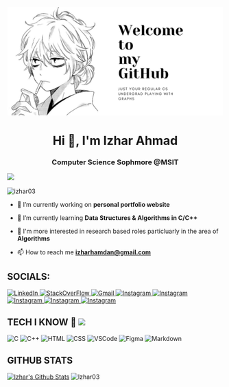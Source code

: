 <img align="centre" src="Welcome to my GitHub.png"/>


<h1 align="center">Hi 👋, I'm Izhar Ahmad</h1>
<h3 align="center">Computer Science Sophmore @MSIT</h3>
<a href="https://github.com/DenverCoder1/readme-typing-svg"><img src="https://readme-typing-svg.herokuapp.com?&font=IBM+Plex+Sans&color=abcdef&size=20&lines=Welcome+to+my+GitHub+Profile!;I'm+a+Computer+Science+Student;I+like+working+on+algorithms." /></a>



<p align="left"> <img src="https://komarev.com/ghpvc/?username=izhar03&label=Profile%20views&color=0e75b6&style=flat" alt="izhar03" /> </p>

- 🔭 I’m currently working on **personal portfolio website**

- 🌱 I’m currently learning **Data Structures & Algorithms in C/C++**

- 🌟 I'm more interested in research based roles particluarly in the area of **Algorithms**

- 📫 How to reach me **izharhamdan@gmail.com**

<h2>SOCIALS:</h2>
<a href="https://www.linkedin.com/in/i-izhar03/" target="_blank">
    <img alt="LinkedIn" src="https://img.shields.io/badge/LinkedIn-0077B5?style=for-the-badge&logo=linkedin&logoColor=white">
</a>
<a href="https://stackoverflow.com/users/13734944/izhar-ahmad" target="_blank">
    <img alt="StackOverFlow" src="https://img.shields.io/badge/Stack_Overflow-FE7A16?style=for-the-badge&logo=stack-overflow&logoColor=white">
  </a>
 <a href="mailto:izharhamdan@gmail.com" target="_blank" >
    <img alt="Gmail" src="https://img.shields.io/badge/Gmail-D14836?style=for-the-badge&logo=gmail&logoColor=white">
  </a>
 <a href="https://www.instagram.com/i_izhar03/" target="_blank">
    <img alt="Instagram" src="https://img.shields.io/badge/Instagram-E4405F?style=for-the-badge&logo=instagram&logoColor=white">
  </a>
 <a href="https://twitter.com/i_izhar03" target="_blank">
    <img alt="Instagram" src="https://img.shields.io/badge/Twitter-1DA1F2?style=for-the-badge&logo=twitter&logoColor=white">
  </a>
 <a href="https://www.codechef.com/users/i_izhar03" target="_blank">
    <img alt="Instagram" src="https://img.shields.io/badge/Codechef-%23B92B27.svg?&style=for-the-badge&logo=Codechef&logoColor=white">
  </a>
 <a href="https://www.hackerrank.com/izharhamdan" target="_blank">
    <img alt="Instagram" src="https://img.shields.io/badge/-Hackerrank-2EC866?style=for-the-badge&logo=HackerRank&logoColor=white">
  </a>
 <a href="https://leetcode.com/izharhamdan/" target="_blank">
    <img alt="Instagram" src="https://img.shields.io/badge/-LeetCode-FFA116?style=for-the-badge&logo=LeetCode&logoColor=black">
  </a>
  
  <h2> TECH I KNOW 🌻 <img src = "https://media2.giphy.com/media/QssGEmpkyEOhBCb7e1/giphy.gif?cid=ecf05e47a0n3gi1bfqntqmob8g9aid1oyj2wr3ds3mg700bl&rid=giphy.gif" width = 24px > </h2>
  
<span><img alt="C" src="https://img.shields.io/badge/C-00599C?style=for-the-badge&logo=c&logoColor=white"></span>
<span><img alt="C++" src="https://img.shields.io/badge/C%2B%2B-00599C?style=for-the-badge&logo=c%2B%2B&logoColor=white"></span>
<span><img alt="HTML" src="https://img.shields.io/badge/HTML5-E34F26?style=for-the-badge&logo=html5&logoColor=white"></span>
<span><img alt="CSS" src="https://img.shields.io/badge/CSS3-1572B6?style=for-the-badge&logo=css3&logoColor=white"></span>
<span><img alt="VSCode" src="https://img.shields.io/badge/VSCode-0078D4?style=for-the-badge&logo=visual%20studio%20code&logoColor=white"></span>
<span><img alt="Figma" src="https://img.shields.io/badge/Figma-F24E1E?style=for-the-badge&logo=figma&logoColor=white"></span>
<span><img alt="Markdown" src="https://img.shields.io/badge/Markdown-000000?style=for-the-badge&logo=markdown&logoColor=white"></span>

<h2> GITHUB STATS </h2>
<p align="left">
    <a href="https://github.com/anuraghazra/github-readme-stats"><img alt="Izhar's Github Stats" src="https://github-readme-stats.vercel.app/api?username=Izhar03&show_icons=true&count_private=true&theme=jolly" height="144px"/></a>
   <img src="https://github-readme-stats.vercel.app/api/top-langs?username=Izhar03&show_icons=true&locale=en&layout=compact&theme=jolly" alt="Izhar03" height="144px"/>
</p>




 
 
